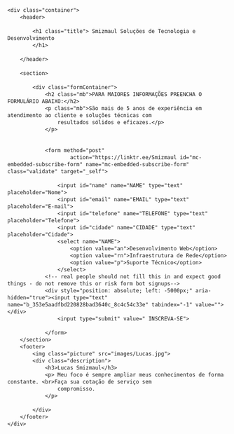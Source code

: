 <!DOCTYPE html>
 <html lang="pt">
    <meta charset="UTF-8">
    <meta http-equiv="X-UA-Compatible" content="IE=edge">
    <meta name="viewport" content="width=device-width, initial-scale=1.0">
    <link rel="icon" href="./images/Simbol Smizmaul BG.png" type="image/png">
    <title>Smizmaul Soluções</title>
    <link rel="stylesheet" type="text/css" href="./style.css">
                                                                                    
</head>

<body>

    <div class="container">
        <header>

            <h1 class="title"> Smizmaul Soluções de Tecnologia e Desenvolvimento
            </h1>

        </header>

        <section>

            <div class="formContainer">
                <h2 class="mb">PARA MAIORES INFORMAÇÕES PREENCHA O FORMULÁRIO ABAIXO:</h2>
                <p class="mb">São mais de 5 anos de experiência em atendimento ao cliente e soluções técnicas com
                    resultados sólidos e eficazes.</p>
                </p>


                <form method="post"
                        action="https://linktr.ee/Smizmaul id="mc-embedded-subscribe-form" name="mc-embedded-subscribe-form" class="validate" target="_self">

                    <input id="name" name="NAME" type="text" placeholder="Nome">
                    <input id="email" name="EMAIL" type="text" placeholder="E-mail">
                    <input id="telefone" name="TELEFONE" type="text" placeholder="Telefone">
                    <input id="cidade" name="CIDADE" type="text" placeholder="Cidade">
                    <select name="NAME">
                        <option value="an">Desenvolvimento Web</option>
                        <option value="rn">Infraestrutura de Rede</option>
                        <option value="p">Suporte Técnico</option>
                    </select>
                <!-- real people should not fill this in and expect good things - do not remove this or risk form bot signups-->
                <div style="position: absolute; left: -5000px;" aria-hidden="true"><input type="text" name="b_353e5aadfbd220828bad3640c_8c4c54c33e" tabindex="-1" value=""></div>
                    <input type="submit" value=" INSCREVA-SE">

                </form>
        </section>
        <footer>
            <img class="picture" src="images/Lucas.jpg">
            <div class="description">
                <h3>Lucas Smizmaul</h3>
                <p> Meu foco é sempre ampliar meus conhecimentos de forma constante. <br>Faça sua cotação de serviço sem
                    compromisso.
                </p>

            </div>
        </footer>
    </div>


</body>

</html>

